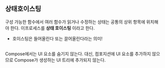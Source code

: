 ## 상태호이스팅
구성 가능한 함수에서 여러 함수가 읽거나 수정하는 상태는 공통의 상위 항목에 위치해야 한다. 이프로세스를 **상태 호이스팅** 이라고 한다.
+ 호이스팅은 들어올린다 또는 끌어올린다라는 의미!

##
Compose에서는 UI 요소를 숨기지 않는다. 대신, 컴포지션에 UI 요소를 추가하지 않으므로 Compose가 생성하는 UI 트리에 추가되지 않는다.